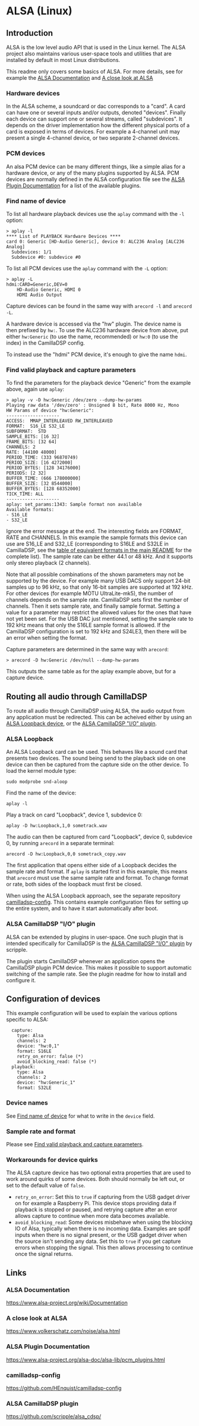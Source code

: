 # ALSA (Linux)

## Introduction

ALSA is the low level audio API that is used in the Linux kernel. The ALSA project also maintains various user-space tools and utilities that are installed by default in most Linux distributions.

This readme only covers some basics of ALSA. For more details, see for example the [ALSA Documentation](#alsa-documentation) and [A close look at ALSA](#a-close-look-at-alsa)

### Hardware devices

In the ALSA scheme, a soundcard or dac corresponds to a "card". A card can have one or several inputs and/or outputs, denoted "devices". Finally each device can support one or several streams, called "subdevices". It depends on the driver implementation how the different physical ports of a card is exposed in terms of devices. For example a 4-channel unit may present a single 4-channel device, or two separate 2-channel devices.

### PCM devices

An alsa PCM device can be many different things, like a simple alias for a hardware device, or any of the many plugins supported by ALSA. PCM devices are normally defined in the ALSA configuration file see the [ALSA Plugin Documentation](#alsa-plugin-documentation) for a list of the available plugins.

### Find name of device
To list all hardware playback devices use the `aplay` command with the `-l` option:
```
> aplay -l
**** List of PLAYBACK Hardware Devices ****
card 0: Generic [HD-Audio Generic], device 0: ALC236 Analog [ALC236 Analog]
  Subdevices: 1/1
  Subdevice #0: subdevice #0
```

To list all PCM devices use the `aplay` command with the `-L` option:
```
> aplay -L
hdmi:CARD=Generic,DEV=0
    HD-Audio Generic, HDMI 0
    HDMI Audio Output
```
Capture devices can be found in the same way with `arecord -l` and `arecord -L`.

A hardware device is accessed via the "hw" plugin. The device name is then prefixed by `hw:`. To use the ALC236 hardware device from above, put either `hw:Generic` (to use the name, recommended) or `hw:0` (to use the index) in the CamillaDSP config.

To instead use the "hdmi" PCM device, it's enough to give the name `hdmi`.


### Find valid playback and capture parameters
To find the parameters for the playback device "Generic" from the example above, again use `aplay`:
```
> aplay -v -D hw:Generic /dev/zero --dump-hw-params
Playing raw data '/dev/zero' : Unsigned 8 bit, Rate 8000 Hz, Mono
HW Params of device "hw:Generic":
--------------------
ACCESS:  MMAP_INTERLEAVED RW_INTERLEAVED
FORMAT:  S16_LE S32_LE
SUBFORMAT:  STD
SAMPLE_BITS: [16 32]
FRAME_BITS: [32 64]
CHANNELS: 2
RATE: [44100 48000]
PERIOD_TIME: (333 96870749)
PERIOD_SIZE: [16 4272000]
PERIOD_BYTES: [128 34176000]
PERIODS: [2 32]
BUFFER_TIME: (666 178000000]
BUFFER_SIZE: [32 8544000]
BUFFER_BYTES: [128 68352000]
TICK_TIME: ALL
--------------------
aplay: set_params:1343: Sample format non available
Available formats:
- S16_LE
- S32_LE
```
Ignore the error message at the end. The interesting fields are FORMAT, RATE and CHANNELS. In this example the sample formats this device can use are S16_LE and S32_LE (corresponding to S16LE and S32LE in CamillaDSP, see the [table of equivalent formats in the main README](./README.md#equivalent-formats) for the complete list). The sample rate can be either 44.1 or 48 kHz. And it supports only stereo playback (2 channels).

Note that all possible combinations of the shown parameters may not be supported by the device. For example many USB DACS only support 24-bit samples up to 96 kHz, so that only 16-bit samples are supported at 192 kHz. For other devices (for example MOTU UltraLite-mk5), the number of channels depends on the sample rate. CamillaDSP sets first the number of channels. Then it sets sample rate, and finally sample format. Setting a value for a parameter may restrict the allowed values for the ones that have not yet been set. For the USB DAC just mentioned, setting the sample rate to 192 kHz means that only the S16LE sample format is allowed. If the CamillaDSP configuration is set to 192 kHz and S24LE3, then there will be an error when setting the format.


Capture parameters are determined in the same way with `arecord`:
```
> arecord -D hw:Generic /dev/null --dump-hw-params
```
This outputs the same table as for the aplay example above, but for a capture device. 

## Routing all audio through CamillaDSP

To route all audio through CamillaDSP using ALSA, the audio output from any application must be redirected. This can be acheived either by using an [ALSA Loopback device](#alsa-loopback), or the [ALSA CamillaDSP "I/O" plugin](#alsa-camilladsp-"io"-plugin).

### ALSA Loopback
An ALSA Loopback card can be used. This behaves like a sound card that presents two devices. The sound being send to the playback side on one device can then be captured from the capture side on the other device. 
To load the kernel module type:
```
sudo modprobe snd-aloop
```
Find the name of the device:
```
aplay -l
```

Play a track on card "Loopback", device 1, subdevice 0:
```
aplay -D hw:Loopback,1,0 sometrack.wav
```
The audio can then be captured from card "Loopback", device 0, subdevice 0, by running `arecord` in a separate terminal:
```
arecord -D hw:Loopback,0,0 sometrack_copy.wav
```
The first application that opens either side of a Loopback decides the sample rate and format. If `aplay` is started first in this example, this means that `arecord` must use the same sample rate and format. 
To change format or rate, both sides of the loopback must first be closed.

When using the ALSA Loopback approach, see the separate repository [camilladsp-config](#camilladsp-config). 
This contains example configuration files for setting up the entire system, and to have it start automatically after boot.

### ALSA CamillaDSP "I/O" plugin

ALSA can be extended by plugins in user-space. One such plugin that is intended specifically for CamillaDSP is the [ALSA CamillaDSP "I/O" plugin](#alsa-camilladsp-plugin) by scripple.

The plugin starts CamillaDSP whenever an application opens the CamillaDSP plugin PCM device. This makes it possible to support automatic switching of the sample rate. See the plugin readme for how to install and configure it.

## Configuration of devices

This example configuration will be used to explain the various options specific to ALSA:
```
  capture:
    type: Alsa
    channels: 2
    device: "hw:0,1"
    format: S16LE
    retry_on_error: false (*)
    avoid_blocking_read: false (*)
  playback:
    type: Alsa
    channels: 2
    device: "hw:Generic_1"
    format: S32LE
```

### Device names
See [Find name of device](#find-name-of-device) for what to write in the `device` field.

### Sample rate and format
Please see [Find valid playback and capture parameters](#find-valid-playback-and-capture-parameters).

### Workarounds for device quirks
The ALSA capture device has two optional extra properties that are used to work around quirks of some devices. 
Both should normally be left out, or set to the default value of `false`.
- `retry_on_error`: Set this to `true` if capturing from the USB gadget driver on for example a Raspberry Pi. 
  This device stops providing data if playback is stopped or paused, and retrying capture after an error 
  allows capture to continue when more data becomes available.
- `avoid_blocking_read`: Some devices misbehave when using the blocking IO of Alsa, 
  typically when there is no incoming data. Examples are spdif inputs when there is no signal present, 
  or the USB gadget driver when the source isn't sending any data. 
  Set this to `true` if you get capture errors when stopping the signal. This then allows processing to continue once the signal returns. 

## Links
### ALSA Documentation
https://www.alsa-project.org/wiki/Documentation
### A close look at ALSA
https://www.volkerschatz.com/noise/alsa.html
### ALSA Plugin Documentation
https://www.alsa-project.org/alsa-doc/alsa-lib/pcm_plugins.html
### camilladsp-config
https://github.com/HEnquist/camilladsp-config
### ALSA CamillaDSP plugin
https://github.com/scripple/alsa_cdsp/